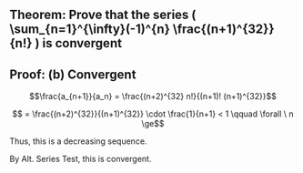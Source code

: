 ## Theorem: Prove that the series \( \sum\_{n=1}^{\infty}(-1)^{n} \frac{(n+1)^{32}}{n!} \) is convergent


## Proof: **(b) Convergent**

$$\frac{a_{n+1}}{a_n} = \frac{(n+2)^{32} n!}{(n+1)! (n+1)^{32}}$$

$$ = \frac{(n+2)^{32}}{(n+1)^{32}} \cdot \frac{1}{n+1} < 1 \qquad \forall \ n \ge$$

Thus, this is a decreasing sequence.

By Alt. Series Test, this is convergent. 
